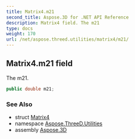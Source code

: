 ```yaml
---
title: Matrix4.m21
second_title: Aspose.3D for .NET API Reference
description: Matrix4 field. The m21
type: docs
weight: 170
url: /net/aspose.threed.utilities/matrix4/m21/
---
```

## Matrix4.m21 field

The m21.

```csharp
public double m21;
```

### See Also

* struct [Matrix4](../)
* namespace [Aspose.ThreeD.Utilities](../../matrix4/)
* assembly [Aspose.3D](../../../)



